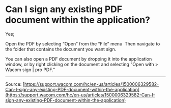 # Can I sign any existing PDF document within the application?

Yes;

Open the PDF by selecting “Open” from the “File” menu 
Then navigate to the folder that contains the document you want sign.



You can also open a PDF document by dropping it into the application window, or by right clicking on the document and selecting "Open with > Wacom sign | pro PDF.”

---
Source: [https://support.wacom.com/hc/en-us/articles/1500006329582-Can-I-sign-any-existing-PDF-document-within-the-application](https://support.wacom.com/hc/en-us/articles/1500006329582-Can-I-sign-any-existing-PDF-document-within-the-application)
